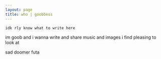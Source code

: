 ```yaml
---
layout: page
title: who | goobbess
---
```


```term
idk rly know what to write here
```

im goob and i wanna write and share music and images i find pleasing to look at

sad doomer futa
